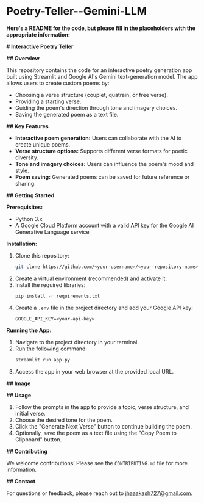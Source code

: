 # Poetry-Teller--Gemini-LLM
 **Here's a README for the code, but please fill in the placeholders with the appropriate information:**

**# Interactive Poetry Teller**

**## Overview**

This repository contains the code for an interactive poetry generation app built using Streamlit and Google AI's Gemini text-generation model. The app allows users to create custom poems by:

- Choosing a verse structure (couplet, quatrain, or free verse).
- Providing a starting verse.
- Guiding the poem's direction through tone and imagery choices.
- Saving the generated poem as a text file.

**## Key Features**

- **Interactive poem generation:** Users can collaborate with the AI to create unique poems.
- **Verse structure options:** Supports different verse formats for poetic diversity.
- **Tone and imagery choices:** Users can influence the poem's mood and style.
- **Poem saving:** Generated poems can be saved for future reference or sharing.

**## Getting Started**

**Prerequisites:**

- Python 3.x
- A Google Cloud Platform account with a valid API key for the Google AI Generative Language service

**Installation:**

1. Clone this repository:
   ```bash
   git clone https://github.com/<your-username>/<your-repository-name>.git
   ```
2. Create a virtual environment (recommended) and activate it.
3. Install the required libraries:
   ```bash
   pip install -r requirements.txt
   ```
4. Create a `.env` file in the project directory and add your Google API key:
   ```
   GOOGLE_API_KEY=<your-api-key>
   ```

**Running the App:**

1. Navigate to the project directory in your terminal.
2. Run the following command:
   ```bash
   streamlit run app.py
   ```
3. Access the app in your web browser at the provided local URL.

**## Image**


**## Usage**

1. Follow the prompts in the app to provide a topic, verse structure, and initial verse.
2. Choose the desired tone for the poem.
3. Click the "Generate Next Verse" button to continue building the poem.
4. Optionally, save the poem as a text file using the "Copy Poem to Clipboard" button.

**## Contributing**

We welcome contributions! Please see the `CONTRIBUTING.md` file for more information.

**## Contact**

For questions or feedback, please reach out to jhaaakash727@gmail.com.
